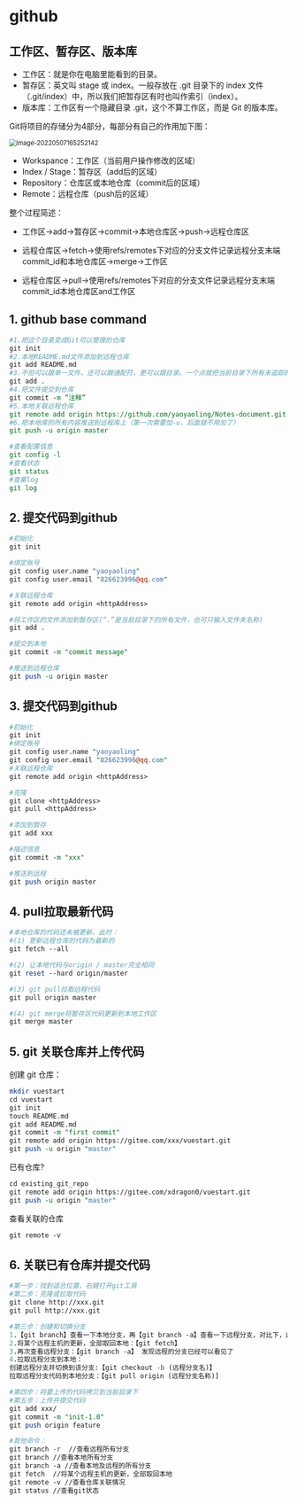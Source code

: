 # github

## 工作区、暂存区、版本库

* 工作区：就是你在电脑里能看到的目录。
* 暂存区：英文叫 stage 或 index。一般存放在 .git 目录下的 index 文件（.git/index）中，所以我们把暂存区有时也叫作索引（index）。
* 版本库：工作区有一个隐藏目录 .git，这个不算工作区，而是 Git 的版本库。

Git将项目的存储分为4部分，每部分有自己的作用加下图：

<img src="C:\Users\xzzha\AppData\Roaming\Typora\typora-user-images\image-20220507165252142.png" alt="image-20220507165252142" style="zoom:80%;" />

* Workspance：工作区（当前用户操作修改的区域）
* Index / Stage：暂存区（add后的区域）
* Repository：仓库区或本地仓库（commit后的区域）
* Remote：远程仓库（push后的区域）

整个过程简述：

- 工作区->add->暂存区->commit->本地仓库区->push->远程仓库区

- 远程仓库区->fetch->使用refs/remotes下对应的分支文件记录远程分支末端commit_id和本地仓库区->merge->工作区
- 远程仓库区->pull->使用refs/remotes下对应的分支文件记录远程分支末端commit_id本地仓库区and工作区



## 1. github base command

```perl
#1.把这个目录变成Git可以管理的仓库
git init 
#2.本地README.md文件添加到远程仓库
git add README.md 
#3.不但可以跟单一文件，还可以跟通配符，更可以跟目录。一个点就把当前目录下所有未追踪的文件全部add了，注意空格
git add . 
#4.把文件提交到仓库
git commit -m “注释” 
#5.本地关联远程仓库
git remote add origin https://github.com/yaoyaoling/Notes-document.git 
#6.把本地库的所有内容推送到远程库上（第一次需要加-u，后面就不用加了）
git push -u origin master  

#查看配置信息
git config -l
#查看状态
git status
#查案log
git log
```



## 2. 提交代码到github

```perl
#初始化
git init

#绑定账号
git config user.name "yaoyaoling"
git config user.email "826623996@qq.com"

#关联远程仓库
git remote add origin <httpAddress>

#将工作区的文件添加到暂存区(“.”是当前目录下的所有文件，也可只输入文件夹名称)
git add .

#提交到本地
git commit -m "commit message"

#推送到远程仓库
git push -u origin master
```



## 3. 提交代码到github

```perl
#初始化
git init
#绑定账号
git config user.name "yaoyaoling"
git config user.email "826623996@qq.com"
#关联远程仓库
git remote add origin <httpAddress>

#克隆
git clone <httpAddress>
git pull <httpAddress>

#添加到暂存
git add xxx

#描述信息
git commit -m "xxx"

#推送到远程
git push origin master
```



## 4. pull拉取最新代码

```perl
#本地仓库的代码还未被更新，此时：
#(1) 更新远程仓库的代码为最新的
git fetch --all

#(2) 让本地代码与origin / master完全相同
git reset --hard origin/master

#(3) git pull拉取远程代码
git pull origin master

#(4) git merge将暂存区代码更新到本地工作区
git merge master
```




## 5. git 关联仓库并上传代码

创建 git 仓库：

```perl
mkdir vuestart
cd vuestart
git init 
touch README.md
git add README.md
git commit -m "first commit"
git remote add origin https://gitee.com/xxx/vuestart.git
git push -u origin "master"
```

已有仓库?

```perl
cd existing_git_repo
git remote add origin https://gitee.com/xdragon0/vuestart.git
git push -u origin "master"
```

查看关联的仓库

```perl
git remote -v
```



## 6. 关联已有仓库并提交代码

```perl
#第一步：找到适合位置，右键打开git工具
#第二步：克隆或拉取代码
git clone http://xxx.git
git pull http://xxx.git

#第三步：创建和切换分支
1.【git branch】查看一下本地分支，再【git branch -a】查看一下远程分支，对比下，远程存在哪些本地没有的新分支.
2.将某个远程主机的更新，全部取回本地：【git fetch】
3.再次查看远程分支：【git branch -a】 发现远程的分支已经可以看见了
4.拉取远程分支到本地：
创建远程分支并切换到该分支:【git checkout -b (远程分支名)】 
拉取远程分支代码到本地分支：【git pull origin (远程分支名称)]

#第四步：将要上传的代码拷贝到当前目录下
#第五步：上传并提交代码
git add xxx/
git commit -m "init-1.0"
git push origin feature

#其他命令：
git branch -r  //查看远程所有分支
git branch //查看本地所有分支
git branch -a //查看本地及远程的所有分支
git fetch  //将某个远程主机的更新，全部取回本地
git remote -v //查看仓库关联情况
git status //查看git状态
```

